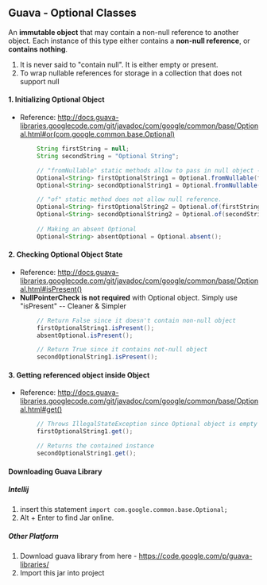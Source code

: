 ## Guava - Optional Classes

An **immutable object** that may contain a non-null reference to another object. Each instance of this type either contains a **non-null reference**, or **contains nothing**.

1. It is never said to "contain null". It is either empty or present.
2. To wrap nullable references for storage in a collection that does not support null

#### 1. Initializing Optional Object
* Reference: http://docs.guava-libraries.googlecode.com/git/javadoc/com/google/common/base/Optional.html#or(com.google.common.base.Optional)
``` java
        String firstString = null;
        String secondString = "Optional String";

        // "fromNullable" static methods allow to pass in null object - No NullPointerException.
        Optional<String> firstOptionalString1 = Optional.fromNullable(firstString); // Empty Optional
        Optional<String> secondOptionalString1 = Optional.fromNullable(secondString); // Present Optional

        // "of" static method does not allow null reference.
        Optional<String> firstOptionalString2 = Optional.of(firstString); // NullPointerException
        Optional<String> secondOptionalString2 = Optional.of(secondString); // Present Option - Same as using "fromNullable"
        
        // Making an absent Optional
        Optional<String> absentOptional = Optional.absent();

```

#### 2. Checking Optional Object State
* Reference: http://docs.guava-libraries.googlecode.com/git/javadoc/com/google/common/base/Optional.html#isPresent()
* **NullPointerCheck is not required** with Optional object. Simply use "isPresent" -- Cleaner & Simpler
``` java
        // Return False since it doesn't contain non-null object
        firstOptionalString1.isPresent();
        absentOptional.isPresent();

        // Return True since it contains not-null object
        secondOptionalString1.isPresent();
```

#### 3. Getting referenced object inside Object
* Reference: http://docs.guava-libraries.googlecode.com/git/javadoc/com/google/common/base/Optional.html#get()
``` java
        // Throws IllegalStateException since Optional object is empty
        firstOptionalString1.get();

        // Returns the contained instance
        secondOptionalString1.get();
```
#### Downloading Guava Library
##### Intellij 
1. insert this statement ``` import com.google.common.base.Optional; ```
2. Alt + Enter to find Jar online.

##### Other Platform
1. Download guava library from here - https://code.google.com/p/guava-libraries/
2. Import this jar into project 

